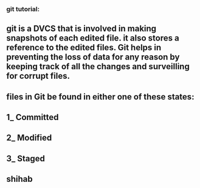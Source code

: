 ### git tutorial:
## git is a DVCS that is involved in making snapshots of each edited file. it also stores a reference to the edited files. Git helps in preventing the loss of data for any reason by keeping track of all the changes and surveilling for corrupt files.
## files in Git be found in either one of these states:
## 1_ **Committed**
## 2_ **Modified**
## 3_ **Staged**

## shihab
